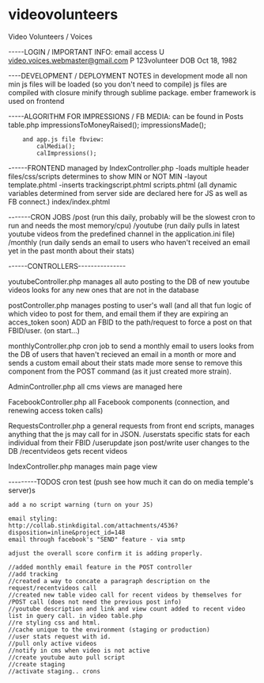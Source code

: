 videovolunteers
===============

Video Volunteers / Voices


-----LOGIN / IMPORTANT INFO:
	email access
	U video.voices.webmaster@gmail.com
	P 123volunteer
	DOB Oct 18, 1982

----DEVELOPMENT / DEPLOYMENT NOTES
	in development mode all non min js files will be loaded (so you don't need to compile)
	js files are compiled with closure minify through sublime package.
	ember framework is used on frontend


-----ALGORITHM FOR IMPRESSIONS / FB MEDIA:
		can be found in Posts table.php 
			impressionsToMoneyRaised();
			impressionsMade();

		and app.js file fbview:
			calMedia();
			calImpressions();

------FRONTEND
	managed by IndexController.php
		-loads multiple header files/css/scripts determines to show MIN or NOT MIN
		-layout template.phtml
		-inserts 
			trackingscript.phtml
			scripts.phtml (all dynamic variables determined from server side are declared here for JS as well as FB connect.)
			index/index.phtml

-------CRON JOBS
	/post (run this daily, probably will be the slowest cron to run and needs the most memory/cpu)
	/youtube (run daily pulls in latest youtube videos from the predefined channel in the application.ini file)
	/monthly (run daily sends an email to users who haven't received an email yet in the past month about their stats)

------CONTROLLERS---------------

youtubeController.php
	manages all auto posting to the DB of new youtube videos looks for any new ones that are not in the database

postController.php
	manages posting to user's wall (and all that fun logic of which video to post for them, and email them if they are expiring an acces_token soon)
	ADD an FBID to the path/request to force a post on that FBID/user. (on start...)

monthlyController.php
	cron job to send a monthly email to users 
	looks from the DB of users that haven't recieved an email in a month or more and sends a custom email about their stats
	made more sense to remove this component from the POST command (as it just created more strain).

AdminController.php
	all cms views are managed here	

FacebookController.php
	all Facebook components (connection, and renewing access token calls)

RequestsController.php
	a general requests from front end scripts, manages anything that the js may call for in JSON.
		/userstats specific stats for each individual from their FBID
		/userupdate json post/write user changes to the DB
		/recentvideos gets recent videos

IndexController.php
	manages main page view



---------TODOS
	cron test (push see how much it can do on media temple's server)s

	add a no script warning (turn on your JS)

	email styling:
	http://collab.stinkdigital.com/attachments/4536?disposition=inline&project_id=148
	email through facebook's "SEND" feature - via smtp

	adjust the overall score confirm it is adding properly.

	//added monthly email feature in the POST controller
	//add tracking
	//created a way to concate a paragraph description on the request/recentvideos call
	//created new table video call for recent videos by themselves for /POST call (does not need the previous post info)
	//youtube description and link and view count added to recent video list in query call. in video table.php
	//re styling css and html.
	//cache unique to the environment (staging or production)
	//user stats request with id.
	//pull only active videos
	//notify in cms when video is not active
	//create youtube auto pull script
	//create staging
	//activate staging.. crons
